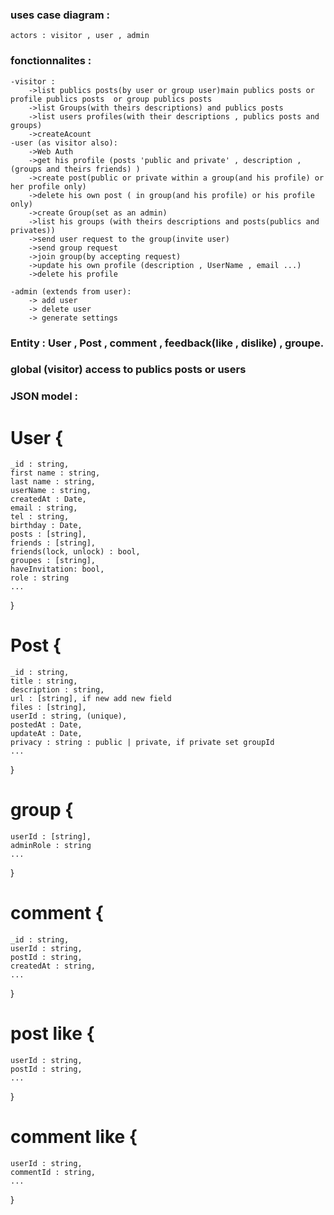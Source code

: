 
### uses case diagram :
    actors : visitor , user , admin

### fonctionnalites :
    -visitor : 
        ->list publics posts(by user or group user)main publics posts or profile publics posts  or group publics posts
        ->list Groups(with theirs descriptions) and publics posts
        ->list users profiles(with their descriptions , publics posts and groups) 
        ->createAcount
    -user (as visitor also):
        ->Web Auth
        ->get his profile (posts 'public and private' , description ,(groups and theirs friends) )
        ->create post(public or private within a group(and his profile) or her profile only)
        ->delete his own post ( in group(and his profile) or his profile only)
        ->create Group(set as an admin)
        ->list his groups (with theirs descriptions and posts(publics and privates))
        ->send user request to the group(invite user)
        ->send group request
        ->join group(by accepting request) 
        ->update his own profile (description , UserName , email ...)
        ->delete his profile

    -admin (extends from user):
        -> add user
        -> delete user
        -> generate settings


### Entity : User , Post , comment , feedback(like , dislike) , groupe.
### global (visitor) access to publics posts or users

### JSON model : 

# User {
    _id : string,
    first name : string,
    last name : string,
    userName : string,
    createdAt : Date,
    email : string,
    tel : string,
    birthday : Date,
    posts : [string],
    friends : [string],
    friends(lock, unlock) : bool,
    groupes : [string],
    haveInvitation: bool,
    role : string
    ...
}

# Post {
    _id : string,
    title : string,
    description : string,
    url : [string], if new add new field
    files : [string],
    userId : string, (unique),
    postedAt : Date,
    updateAt : Date,
    privacy : string : public | private, if private set groupId
    ...
}

# group {
    userId : [string],
    adminRole : string
    ...
}

# comment {
    _id : string,
    userId : string,
    postId : string,
    createdAt : string,
    ...
}

# post like {
    userId : string,
    postId : string,
    ...
}

# comment like {
    userId : string,
    commentId : string,
    ...
}

